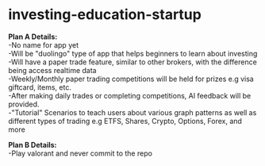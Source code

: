 # investing-education-startup  
**Plan A Details:**  
-No name for app yet  
-Will be "duolingo" type of app that helps beginners to learn about investing  
-Will have a paper trade feature, similar to other brokers, with the difference being access realtime data  
-Weekly/Monthly paper trading competitions will be held for prizes e.g visa giftcard, items, etc.  
-After making daily trades or completing competitions, AI feedback will be provided.  
-"Tutorial" Scenarios to teach users about various graph patterns as well as different types of trading e.g ETFS, Shares, Crypto, Options, Forex, and more  

**Plan B Details:**  
-Play valorant and never commit to the repo
